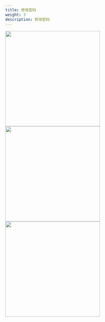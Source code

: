 ```yaml
---
title: 修改密码
weight: 3
description: 修改密码
---
```


<img src="/../../zh/photo/docs/app/my/update.png" style="margin-right: 50px" width="300">

<img src="/../../zh/photo/docs/app/my/update1.png" style="margin-right: 50px" width="300">

<img src="/../../zh/photo/docs/app/my/update2.png" style="margin-right: 50px" width="300">
